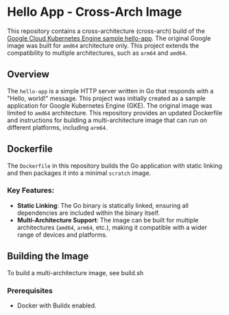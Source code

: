 # Hello App - Cross-Arch Image

This repository contains a cross-architecture (cross-arch) build of the [Google Cloud Kubernetes Engine sample hello-app](https://cloud.google.com/kubernetes-engine/docs/samples/container-hello-app). The original Google image was built for `amd64` architecture only. This project extends the compatibility to multiple architectures, such as `arm64` and `amd64`.

## Overview

The `hello-app` is a simple HTTP server written in Go that responds with a "Hello, world!" message. This project was initially created as a sample application for Google Kubernetes Engine (GKE). The original image was limited to `amd64` architecture. This repository provides an updated Dockerfile and instructions for building a multi-architecture image that can run on different platforms, including `arm64`.

## Dockerfile

The `Dockerfile` in this repository builds the Go application with static linking and then packages it into a minimal `scratch` image.

### Key Features:

- **Static Linking**: The Go binary is statically linked, ensuring all dependencies are included within the binary itself.
- **Multi-Architecture Support**: The image can be built for multiple architectures (`amd64`, `arm64`, etc.), making it compatible with a wider range of devices and platforms.

## Building the Image

To build a multi-architecture image, see build.sh

### Prerequisites

- Docker with Buildx enabled.
